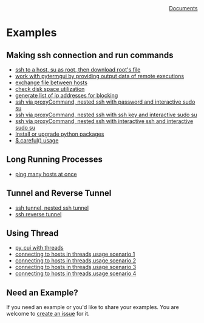 
<div style="text-align:right"><a href="../index">Documents</a></div>

# Examples

## Making ssh connection and run commands
- [ssh to a host, su as root, then download root's file](https://iapyeh.github.io/sshscript/examples/ex-ssh-sudo-download) 
- [work with pytermgui by providing output data of remote executions](https://iapyeh.github.io/sshscript/examples/ex-pytermgui) 
- [exchange file between hosts](https://iapyeh.github.io/sshscript/examples/ex-filetransfer) 
- [check disk space utilization](https://iapyeh.github.io/sshscript/examples/ex-disk.space.checking) 
- [generate list of ip addresses for blocking](https://iapyeh.github.io/sshscript/examples/ex-blackip) 
- [ssh via proxyCommand, nested ssh with password and interactive sudo su](https://iapyeh.github.io/sshscript/examples/proxycommand-ssh) 
- [ssh via proxyCommand, nested ssh with ssh key and interactive sudo su](https://iapyeh.github.io/sshscript/examples/proxycommand-ssh3) 
- [ssh via proxyCommand, nested ssh with interactive ssh and interactive sudo su](https://iapyeh.github.io/sshscript/examples/proxycommand-ssh2) 
- [Install or upgrade python packages](https://iapyeh.github.io/sshscript/examples/install-python-package) 
- [$.careful() usage](https://iapyeh.github.io/sshscript/examples/careful) 

## Long Running Processes
- [ping many hosts at once](https://iapyeh.github.io/sshscript/examples/ex-ping) 

## Tunnel and Reverse Tunnel
- [ssh tunnel, nested ssh tunnel](https://iapyeh.github.io/sshscript/examples/ex-tunnel) 
- [ssh reverse tunnel](https://iapyeh.github.io/sshscript/examples/ex-rtunnel-1) 

## Using Thread
- [py_cui with threads](https://iapyeh.github.io/sshscript/examples/ex-py_cui_threading) 
- [connecting to hosts in threads,usage scenario 1](https://iapyeh.github.io/sshscript/examples/ex-threads-2) 
- [connecting to hosts in threads,usage scenario 2](https://iapyeh.github.io/sshscript/examples/ex-threads-3) 
- [connecting to hosts in threads,usage scenario 3](https://iapyeh.github.io/sshscript/examples/ex-threads-userlist) 
- [connecting to hosts in threads,usage scenario 4](https://iapyeh.github.io/sshscript/examples/ex-threads-userlist2) 


## Need an Example?
If you need an example or you'd like to share your examples. You are welcome to <a target="_blank" href="https://github.com/iapyeh/sshscript/issues">create an issue</a> for it.
